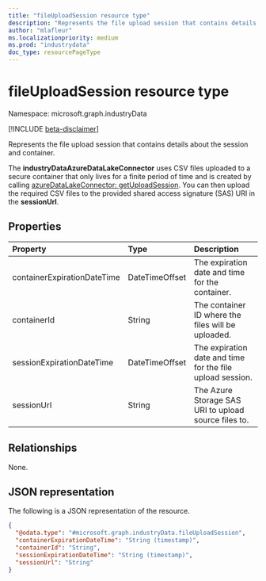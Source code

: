 ```yaml
---
title: "fileUploadSession resource type"
description: "Represents the file upload session that contains details about the session and container."
author: "mlafleur"
ms.localizationpriority: medium
ms.prod: "industrydata"
doc_type: resourcePageType
---
```


# fileUploadSession resource type

Namespace: microsoft.graph.industryData

[!INCLUDE [beta-disclaimer](../../includes/beta-disclaimer.md)]

Represents the file upload session that contains details about the session and container.

The **industryDataAzureDataLakeConnector** uses CSV files uploaded to a secure container that only lives for a finite period of time and is created by calling [azureDataLakeConnector: getUploadSession](../api/industrydata-azuredatalakeconnector-getuploadsession.md). You can then upload the required CSV files to the provided shared access signature (SAS) URI in the **sessionUrl**.

## Properties

| Property                    | Type           | Description                                         |
| :-------------------------- | :------------- | :-------------------------------------------------- |
| containerExpirationDateTime | DateTimeOffset | The expiration date and time for the container.     |
| containerId                 | String         | The container ID where the files will be uploaded.  |
| sessionExpirationDateTime   | DateTimeOffset | The expiration date and time for the file upload session.       |
| sessionUrl                  | String         | The Azure Storage SAS URI to upload source files to.|

## Relationships

None.

## JSON representation

The following is a JSON representation of the resource.

<!-- {
  "blockType": "resource",
  "@odata.type": "microsoft.graph.industryData.fileUploadSession"
}
-->

```json
{
  "@odata.type": "#microsoft.graph.industryData.fileUploadSession",
  "containerExpirationDateTime": "String (timestamp)",
  "containerId": "String",
  "sessionExpirationDateTime": "String (timestamp)",
  "sessionUrl": "String"
}
```
